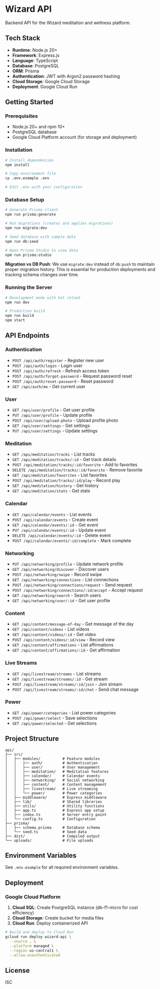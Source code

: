 # Wizard API

Backend API for the Wizard meditation and wellness platform.

## Tech Stack

- **Runtime**: Node.js 20+
- **Framework**: Express.js
- **Language**: TypeScript
- **Database**: PostgreSQL
- **ORM**: Prisma
- **Authentication**: JWT with Argon2 password hashing
- **Cloud Storage**: Google Cloud Storage
- **Deployment**: Google Cloud Run

## Getting Started

### Prerequisites

- Node.js 20+ and npm 10+
- PostgreSQL database
- Google Cloud Platform account (for storage and deployment)

### Installation

```bash
# Install dependencies
npm install

# Copy environment file
cp .env.example .env

# Edit .env with your configuration
```

### Database Setup

```bash
# Generate Prisma client
npm run prisma:generate

# Run migrations (creates and applies migrations)
npm run migrate:dev

# Seed database with sample data
npm run db:seed

# Open Prisma Studio to view data
npm run prisma:studio
```

**Migration vs DB Push**: We use `migrate:dev` instead of `db:push` to maintain proper migration history. This is essential for production deployments and tracking schema changes over time.

### Running the Server

```bash
# Development mode with hot reload
npm run dev

# Production build
npm run build
npm start
```

## API Endpoints

### Authentication
- `POST /api/auth/register` - Register new user
- `POST /api/auth/login` - Login user
- `POST /api/auth/refresh` - Refresh access token
- `POST /api/auth/forgot-password` - Request password reset
- `POST /api/auth/reset-password` - Reset password
- `GET /api/auth/me` - Get current user

### User
- `GET /api/user/profile` - Get user profile
- `PUT /api/user/profile` - Update profile
- `POST /api/user/upload-photo` - Upload profile photo
- `GET /api/user/settings` - Get settings
- `PUT /api/user/settings` - Update settings

### Meditation
- `GET /api/meditation/tracks` - List tracks
- `GET /api/meditation/tracks/:id` - Get track details
- `POST /api/meditation/tracks/:id/favorite` - Add to favorites
- `DELETE /api/meditation/tracks/:id/favorite` - Remove favorite
- `GET /api/meditation/favorites` - List favorites
- `POST /api/meditation/tracks/:id/play` - Record play
- `GET /api/meditation/history` - Get history
- `GET /api/meditation/stats` - Get stats

### Calendar
- `GET /api/calendar/events` - List events
- `POST /api/calendar/events` - Create event
- `GET /api/calendar/events/:id` - Get event
- `PUT /api/calendar/events/:id` - Update event
- `DELETE /api/calendar/events/:id` - Delete event
- `POST /api/calendar/events/:id/complete` - Mark complete

### Networking
- `PUT /api/networking/profile` - Update network profile
- `GET /api/networking/discover` - Discover users
- `POST /api/networking/swipe` - Record swipe
- `GET /api/networking/connections` - List connections
- `POST /api/networking/connections/request` - Send request
- `POST /api/networking/connections/:id/accept` - Accept request
- `GET /api/networking/search` - Search users
- `GET /api/networking/user/:id` - Get user profile

### Content
- `GET /api/content/message-of-day` - Get message of the day
- `GET /api/content/videos` - List videos
- `GET /api/content/videos/:id` - Get video
- `POST /api/content/videos/:id/view` - Record view
- `GET /api/content/affirmations` - List affirmations
- `GET /api/content/affirmations/:id` - Get affirmation

### Live Streams
- `GET /api/livestream/streams` - List streams
- `GET /api/livestream/streams/:id` - Get stream
- `POST /api/livestream/streams/:id/join` - Join stream
- `POST /api/livestream/streams/:id/chat` - Send chat message

### Power
- `GET /api/power/categories` - List power categories
- `POST /api/power/select` - Save selections
- `GET /api/power/selected` - Get selections

## Project Structure

```
api/
├── src/
│   ├── modules/          # Feature modules
│   │   ├── auth/         # Authentication
│   │   ├── user/         # User management
│   │   ├── meditation/   # Meditation features
│   │   ├── calendar/     # Calendar events
│   │   ├── networking/   # Social networking
│   │   ├── content/      # Content management
│   │   ├── livestream/   # Live streaming
│   │   └── power/        # Power categories
│   ├── middleware/       # Express middleware
│   ├── lib/              # Shared libraries
│   ├── utils/            # Utility functions
│   ├── app.ts            # Express app setup
│   ├── index.ts          # Server entry point
│   └── config.ts         # Configuration
├── prisma/
│   ├── schema.prisma     # Database schema
│   └── seed.ts           # Seed data
├── dist/                 # Compiled output
└── uploads/              # File uploads

```

## Environment Variables

See `.env.example` for all required environment variables.

## Deployment

### Google Cloud Platform

1. **Cloud SQL**: Create PostgreSQL instance (db-f1-micro for cost efficiency)
2. **Cloud Storage**: Create bucket for media files
3. **Cloud Run**: Deploy containerized API

```bash
# Build and deploy to Cloud Run
gcloud run deploy wizard-api \
  --source . \
  --platform managed \
  --region us-central1 \
  --allow-unauthenticated
```

## License

ISC



